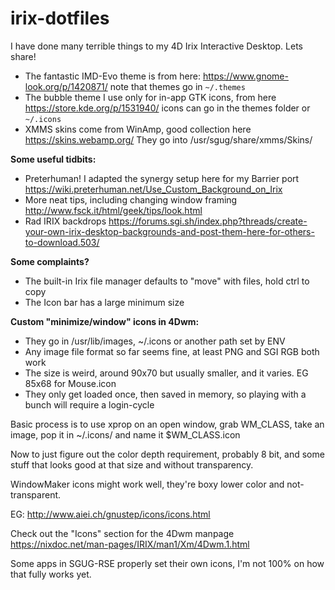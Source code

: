 # irix-dotfiles
I have done many terrible things to my 4D Irix Interactive Desktop. Lets share!

* The fantastic IMD-Evo theme is from here: https://www.gnome-look.org/p/1420871/ note that themes go in `~/.themes`
* The bubble theme I use only for in-app GTK icons, from here https://store.kde.org/p/1531940/ icons can go in the themes folder or `~/.icons`
* XMMS skins come from WinAmp, good collection here https://skins.webamp.org/ They go into /usr/sgug/share/xmms/Skins/

**Some useful tidbits:**
* Preterhuman! I adapted the synergy setup here for my Barrier port https://wiki.preterhuman.net/Use_Custom_Background_on_Irix
* More neat tips, including changing window framing http://www.fsck.it/html/geek/tips/look.html
* Rad IRIX backdrops https://forums.sgi.sh/index.php?threads/create-your-own-irix-desktop-backgrounds-and-post-them-here-for-others-to-download.503/

**Some complaints?**
* The built-in Irix file manager defaults to "move" with files, hold ctrl to copy
* The Icon bar has a large minimum size

**Custom "minimize/window" icons in 4Dwm:**

- They go in /usr/lib/images, ~/.icons or another path set by ENV
- Any image file format so far seems fine, at least PNG and SGI RGB both work
- The size is weird, around 90x70 but usually smaller, and it varies. EG 85x68 for Mouse.icon
- They only get loaded once, then saved in memory, so playing with a bunch will require a login-cycle

Basic process is to use xprop on an open window, grab WM_CLASS, take an image, pop it in ~/.icons/ and name it $WM_CLASS.icon

Now to just figure out the color depth requirement, probably 8 bit, and some stuff that looks good at that size and without transparency.

WindowMaker icons might work well, they're boxy lower color and not-transparent.

EG: http://www.aiei.ch/gnustep/icons/icons.html

Check out the "Icons" section for the 4Dwm manpage
https://nixdoc.net/man-pages/IRIX/man1/Xm/4Dwm.1.html

Some apps in SGUG-RSE properly set their own icons, I'm not 100% on how that fully works yet. 
